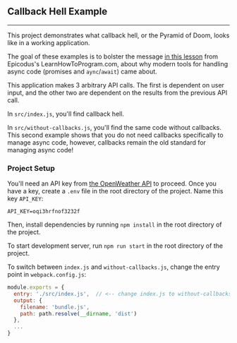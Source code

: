 ## Callback Hell Example
---

This project demonstrates what callback hell, or the Pyramid of Doom, looks like in a working application. 

The goal of these examples is to bolster the message [in this lesson](https://www.learnhowtoprogram.com/intermediate-javascript/asynchrony-and-apis/tools-for-handling-async-code) from Epicodus's LearnHowToProgram.com, about why modern tools for handling async code (promises and `aync`/`await`) came about.

This application makes 3 arbitrary API calls. The first is dependent on user input, and the other two are dependent on the results from the previous API call. 

In `src/index.js`, you'll find callback hell. 

In `src/without-callbacks.js`, you'll find the same code without callbacks. This second example shows that you do not need callbacks specifically to manage async code, however, callbacks remain the old standard for managing async code!

### Project Setup

You'll need an API key from [the OpenWeather API](https://openweathermap.org/api) to proceed. Once you have a key, create a `.env` file in the root directory of the project. Name this key `API_KEY`:

```
API_KEY=oqi3hrfnof3232f
```

Then, install dependencies by running `npm install` in the root directory of the project.

To start development server, run `npm run start` in the root directory of the project.

To switch between `index.js` and `without-callbacks.js`, change the entry point in `webpack.config.js`:

```js
module.exports = {
  entry: './src/index.js',  // <-- change index.js to without-callbacks.js
  output: {
    filename: 'bundle.js',
    path: path.resolve(__dirname, 'dist')
  },
  ...
}  
```